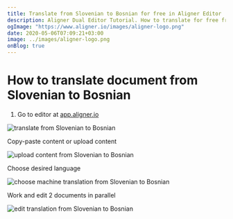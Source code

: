 ```yaml
---
title: Translate from Slovenian to Bosnian for free in Aligner Editor
description: Aligner Dual Editor Tutorial. How to translate for free from Slovenian to Bosnian. Aligner is multilingual document management platform. 
ogImage: "https://www.aligner.io/images/aligner-logo.png"
date: 2020-05-06T07:09:21+03:00
image: ../images/aligner-logo.png
onBlog: true
---
```


# How to translate document from Slovenian to Bosnian

1. Go to editor at [app.aligner.io](https://app.aligner.io "Aligner App web page")

![translate from Slovenian to Bosnian](../aligner-blank-editor.png "translate from Slovenian to Bosnian")

Copy-paste content or upload content

![upload content from Slovenian to Bosnian](../aligner-uploaded-document.png "upload content from Slovenian to Bosnian")

Choose desired language

![choose machine translation from Slovenian to Bosnian](../aligner-language-dropdown.png "choose machine translation from Slovenian to Bosnian")

Work and edit 2 documents in parallel

![edit translation from Slovenian to Bosnian](../aligner-double-sitded-editor.png "edit translation from Slovenian to Bosnian")

